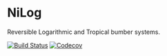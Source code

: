 # NiLog

Reversible Logarithmic and Tropical bumber systems.

[![Build Status](https://travis-ci.com/JuliaReverse/NiLog.jl.svg?branch=master)](https://travis-ci.com/JuliaReverse/NiLog.jl)
[![Codecov](https://codecov.io/gh/JuliaReverse/NiLog.jl/branch/master/graph/badge.svg)](https://codecov.io/gh/JuliaReverse/NiLog.jl)
